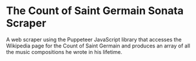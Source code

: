# The Count of Saint Germain Sonata Scraper

A web scraper using the Puppeteer JavaScript library that accesses the Wikipedia page for the Count of Saint Germain and produces an array of all the music compositions he wrote in his lifetime.
